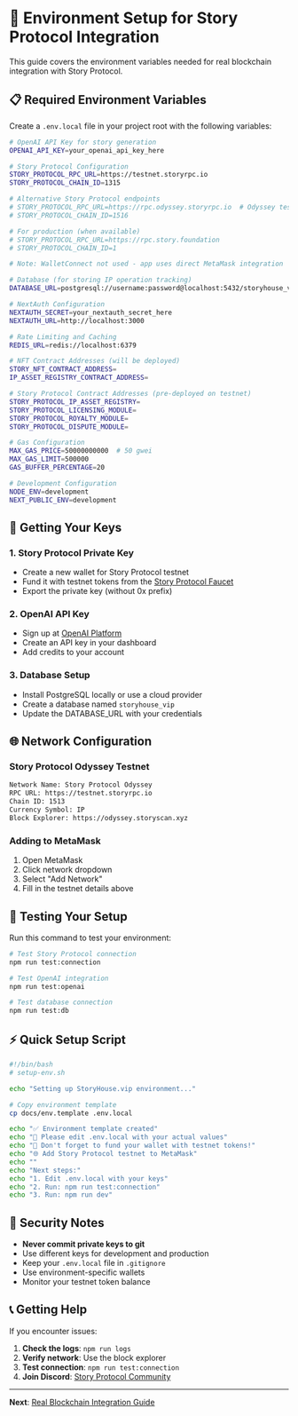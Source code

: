 # 🔧 Environment Setup for Story Protocol Integration

This guide covers the environment variables needed for real blockchain integration with Story Protocol.

## 📋 **Required Environment Variables**

Create a `.env.local` file in your project root with the following variables:

```bash
# OpenAI API Key for story generation
OPENAI_API_KEY=your_openai_api_key_here

# Story Protocol Configuration
STORY_PROTOCOL_RPC_URL=https://testnet.storyrpc.io
STORY_PROTOCOL_CHAIN_ID=1315

# Alternative Story Protocol endpoints
# STORY_PROTOCOL_RPC_URL=https://rpc.odyssey.storyrpc.io  # Odyssey testnet
# STORY_PROTOCOL_CHAIN_ID=1516

# For production (when available)
# STORY_PROTOCOL_RPC_URL=https://rpc.story.foundation
# STORY_PROTOCOL_CHAIN_ID=1

# Note: WalletConnect not used - app uses direct MetaMask integration

# Database (for storing IP operation tracking)
DATABASE_URL=postgresql://username:password@localhost:5432/storyhouse_vip

# NextAuth Configuration
NEXTAUTH_SECRET=your_nextauth_secret_here
NEXTAUTH_URL=http://localhost:3000

# Rate Limiting and Caching
REDIS_URL=redis://localhost:6379

# NFT Contract Addresses (will be deployed)
STORY_NFT_CONTRACT_ADDRESS=
IP_ASSET_REGISTRY_CONTRACT_ADDRESS=

# Story Protocol Contract Addresses (pre-deployed on testnet)
STORY_PROTOCOL_IP_ASSET_REGISTRY=
STORY_PROTOCOL_LICENSING_MODULE=
STORY_PROTOCOL_ROYALTY_MODULE=
STORY_PROTOCOL_DISPUTE_MODULE=

# Gas Configuration
MAX_GAS_PRICE=50000000000  # 50 gwei
MAX_GAS_LIMIT=500000
GAS_BUFFER_PERCENTAGE=20

# Development Configuration
NODE_ENV=development
NEXT_PUBLIC_ENV=development
```

## 🔑 **Getting Your Keys**

### **1. Story Protocol Private Key**

- Create a new wallet for Story Protocol testnet
- Fund it with testnet tokens from the [Story Protocol Faucet](https://testnet.storyrpc.io/faucet)
- Export the private key (without 0x prefix)

### **2. OpenAI API Key**

- Sign up at [OpenAI Platform](https://platform.openai.com)
- Create an API key in your dashboard
- Add credits to your account

### **3. Database Setup**

- Install PostgreSQL locally or use a cloud provider
- Create a database named `storyhouse_vip`
- Update the DATABASE_URL with your credentials

## 🌐 **Network Configuration**

### **Story Protocol Odyssey Testnet**

```bash
Network Name: Story Protocol Odyssey
RPC URL: https://testnet.storyrpc.io
Chain ID: 1513
Currency Symbol: IP
Block Explorer: https://odyssey.storyscan.xyz
```

### **Adding to MetaMask**

1. Open MetaMask
2. Click network dropdown
3. Select "Add Network"
4. Fill in the testnet details above

## 🔧 **Testing Your Setup**

Run this command to test your environment:

```bash
# Test Story Protocol connection
npm run test:connection

# Test OpenAI integration
npm run test:openai

# Test database connection
npm run test:db
```

## ⚡ **Quick Setup Script**

```bash
#!/bin/bash
# setup-env.sh

echo "Setting up StoryHouse.vip environment..."

# Copy environment template
cp docs/env.template .env.local

echo "✅ Environment template created"
echo "📝 Please edit .env.local with your actual values"
echo "🔑 Don't forget to fund your wallet with testnet tokens!"
echo "🌐 Add Story Protocol testnet to MetaMask"
echo ""
echo "Next steps:"
echo "1. Edit .env.local with your keys"
echo "2. Run: npm run test:connection"
echo "3. Run: npm run dev"
```

## 🚨 **Security Notes**

- **Never commit private keys to git**
- Use different keys for development and production
- Keep your `.env.local` file in `.gitignore`
- Use environment-specific wallets
- Monitor your testnet token balance

## 📞 **Getting Help**

If you encounter issues:

1. **Check the logs**: `npm run logs`
2. **Verify network**: Use the block explorer
3. **Test connection**: `npm run test:connection`
4. **Join Discord**: [Story Protocol Community](https://discord.gg/storyprotocol)

---

**Next**: [Real Blockchain Integration Guide](./BLOCKCHAIN_INTEGRATION.md)
